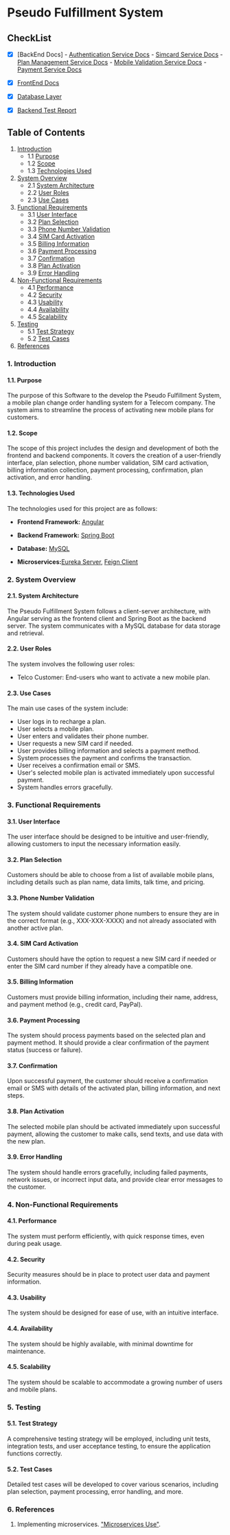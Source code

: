 # Pseudo Fulfillment System

## CheckList

- [x] [BackEnd Docs]
      - [Authentication Service Docs]()
      - [Simcard Service Docs]()
      - [Plan Management Service Docs]()
      - [Mobile Validation Service Docs]()
      - [Payment Service Docs]()

- [x] [FrontEnd Docs]()

- [x] [Database Layer](https://github.com/GauravHajare45/Peudo-Fullfilling-System/blob/main/MICROSERVICES-DB%20ER-DIAGRAM/MICROSERVICES-DB-ER-DIAGRAM.PNG)

- [x] [Backend Test Report]()


## Table of Contents

1. [Introduction](#1-introduction)
   - 1.1 [Purpose](#11-purpose)
   - 1.2 [Scope](#12-scope)
   - 1.3 [Technologies Used](#13-technologies-used)
2. [System Overview](#2-system-overview)
   - 2.1 [System Architecture](#21-system-architecture)
   - 2.2 [User Roles](#22-user-roles)
   - 2.3 [Use Cases](#23-use-cases)
3. [Functional Requirements](#3-functional-requirements)
   - 3.1 [User Interface](#31-user-interface)
   - 3.2 [Plan Selection](#32-plan-selection)
   - 3.3 [Phone Number Validation](#33-phone-number-validation)
   - 3.4 [SIM Card Activation](#34-sim-card-activation)
   - 3.5 [Billing Information](#35-billing-information)
   - 3.6 [Payment Processing](#36-payment-processing)
   - 3.7 [Confirmation](#37-confirmation)
   - 3.8 [Plan Activation](#38-plan-activation)
   - 3.9 [Error Handling](#39-error-handling)
4. [Non-Functional Requirements](#4-non-functional-requirements)
   - 4.1 [Performance](#41-performance)
   - 4.2 [Security](#42-security)
   - 4.3 [Usability](#43-usability)
   - 4.4 [Availability](#44-availability)
   - 4.5 [Scalability](#45-scalability)
5. [Testing](#5-testing)
   - 5.1 [Test Strategy](#51-test-strategy)
   - 5.2 [Test Cases](#52-test-cases)
6. [References](#6-references)

### 1. Introduction

#### 1.1. Purpose

The purpose of this Software to the develop the Pseudo Fulfillment System, a mobile plan change order handling system for a Telecom company. The system aims to streamline the process of activating new mobile plans for customers.

#### 1.2. Scope

The scope of this project includes the design and development of both the frontend and backend components. It covers the creation of a user-friendly interface, plan selection, phone number validation, SIM card activation, billing information collection, payment processing, confirmation, plan activation, and error handling.

#### 1.3. Technologies Used

The technologies used for this project are as follows:

- **Frontend Framework:** [Angular](https://angular.io)

- **Backend Framework:** [Spring Boot](https://spring.io/)

- **Database:** [MySQL](https://www.mysql.com/)

- **Microservices:**[Eureka Server](https://spring.io/guides/gs/service-registration-and-discovery/), [Feign Client](https://cloud.spring.io/spring-cloud-netflix/multi/multi_spring-cloud-feign.html)

### 2. System Overview

#### 2.1. System Architecture

The Pseudo Fulfillment System follows a client-server architecture, with Angular serving as the frontend client and Spring Boot as the backend server. The system communicates with a MySQL database for data storage and retrieval.

#### 2.2. User Roles

The system involves the following user roles:

- Telco Customer: End-users who want to activate a new mobile plan.

#### 2.3. Use Cases

The main use cases of the system include:

- User logs in to recharge a plan.
- User selects a mobile plan.
- User enters and validates their phone number.
- User requests a new SIM card if needed.
- User provides billing information and selects a payment method.
- System processes the payment and confirms the transaction.
- User receives a confirmation email or SMS.
- User's selected mobile plan is activated immediately upon successful payment.
- System handles errors gracefully.

### 3. Functional Requirements

#### 3.1. User Interface

The user interface should be designed to be intuitive and user-friendly, allowing customers to input the necessary information easily.

#### 3.2. Plan Selection

Customers should be able to choose from a list of available mobile plans, including details such as plan name, data limits, talk time, and pricing.

#### 3.3. Phone Number Validation

The system should validate customer phone numbers to ensure they are in the correct format (e.g., XXX-XXX-XXXX) and not already associated with another active plan.

#### 3.4. SIM Card Activation

Customers should have the option to request a new SIM card if needed or enter the SIM card number if they already have a compatible one.

#### 3.5. Billing Information

Customers must provide billing information, including their name, address, and payment method (e.g., credit card, PayPal).

#### 3.6. Payment Processing

The system should process payments based on the selected plan and payment method. It should provide a clear confirmation of the payment status (success or failure).

#### 3.7. Confirmation

Upon successful payment, the customer should receive a confirmation email or SMS with details of the activated plan, billing information, and next steps.

#### 3.8. Plan Activation

The selected mobile plan should be activated immediately upon successful payment, allowing the customer to make calls, send texts, and use data with the new plan.

#### 3.9. Error Handling

The system should handle errors gracefully, including failed payments, network issues, or incorrect input data, and provide clear error messages to the customer.

### 4. Non-Functional Requirements

#### 4.1. Performance

The system must perform efficiently, with quick response times, even during peak usage.

#### 4.2. Security

Security measures should be in place to protect user data and payment information.

#### 4.3. Usability

The system should be designed for ease of use, with an intuitive interface.

#### 4.4. Availability

The system should be highly available, with minimal downtime for maintenance.

#### 4.5. Scalability

The system should be scalable to accommodate a growing number of users and mobile plans.

### 5. Testing

#### 5.1. Test Strategy

A comprehensive testing strategy will be employed, including unit tests, integration tests, and user acceptance testing, to ensure the application functions correctly.

#### 5.2. Test Cases

Detailed test cases will be developed to cover various scenarios, including plan selection, payment processing, error handling, and more.

### 6. References

1. Implementing microservices. ["Microservices Use"](https://spring.io/microservices).
